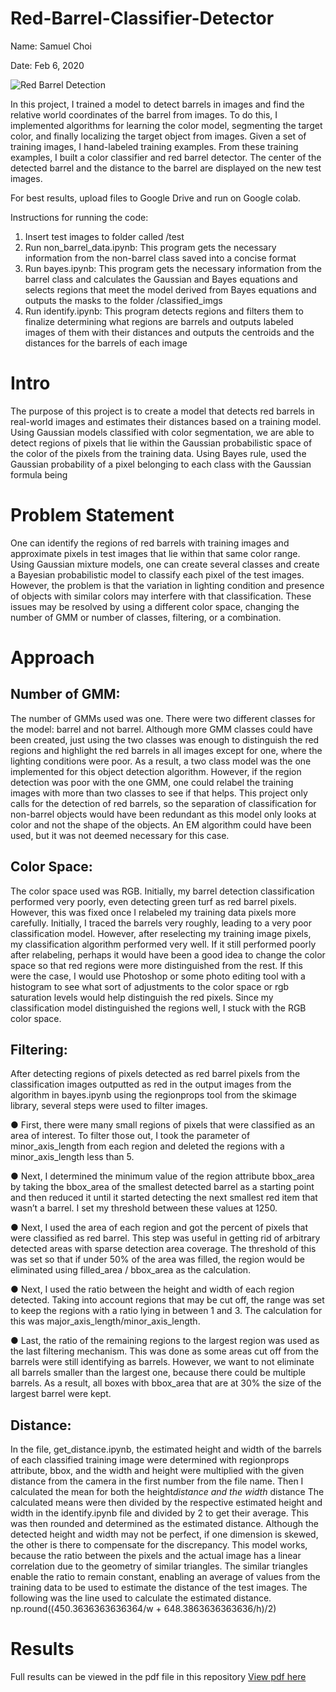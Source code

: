# Red-Barrel-Classifier-Detector
Name: Samuel Choi

Date: Feb 6, 2020

![Red Barrel Detection](https://github.com/samuelesm/Red-Barrel-Classifier-Detector/blob/main/RedBarrelDetection.png)

In this project, I trained a model to detect barrels in images and find the relative world coordinates of
the barrel from images. To do this, I implemented algorithms for learning the color model, segmenting the
target color, and finally localizing the target object from images. 
Given a set of training images, I hand-labeled training examples. From these training examples, I built
a color classifier and red barrel detector. The center of the detected barrel and the distance to the 
barrel are displayed on the new test images. 

For best results, upload files to Google Drive and run on Google colab. 

Instructions for running the code:
1) Insert test images to folder called /test
2) Run non_barrel_data.ipynb:
		This program gets the necessary information from the non-barrel class saved into a concise format
3) Run bayes.ipynb:
		This program gets the necessary information from the barrel class
		and calculates the Gaussian and Bayes equations
		and selects regions that meet the model derived from Bayes equations
		and outputs the masks to the folder /classified_imgs
4) Run identify.ipynb:
		This program detects regions and filters them to finalize determining what regions are barrels
		and outputs labeled images of them with their distances
		and outputs the centroids and the distances for the barrels of each image

# Intro
The purpose of this project is to create a model that detects red barrels in
real-world images and estimates their distances based on a training model. Using
Gaussian models classified with color segmentation, we are able to detect regions
of pixels that lie within the Gaussian probabilistic space of the color of the pixels
from the training data. Using Bayes rule, used the Gaussian probability of a pixel
belonging to each class with the Gaussian formula being

# Problem Statement
One can identify the regions of red barrels with training images and approximate
pixels in test images that lie within that same color range. Using Gaussian
mixture models, one can create several classes and create a Bayesian probabilistic
model to classify each pixel of the test images. However, the problem is that the
variation in lighting condition and presence of objects with similar colors may
interfere with that classification. These issues may be resolved by using a
different color space, changing the number of GMM or number of classes, filtering,
or a combination.

# Approach

## Number of GMM:

The number of GMMs used was one. There were two different classes for
the model: barrel and not barrel. Although more GMM classes could have
been created, just using the two classes was enough to distinguish the red
regions and highlight the red barrels in all images except for one, where the
lighting conditions were poor. As a result, a two class model was the one
implemented for this object detection algorithm. However, if the region
detection was poor with the one GMM, one could relabel the training images
with more than two classes to see if that helps. This project only calls for
the detection of red barrels, so the separation of classification for non-barrel
objects would have been redundant as this model only looks at color and
not the shape of the objects. An EM algorithm could have been used, but it
was not deemed necessary for this case.

## Color Space:

The color space used was RGB. Initially, my barrel detection classification
performed very poorly, even detecting green turf as red barrel pixels.
However, this was fixed once I relabeled my training data pixels more
carefully. Initially, I traced the barrels very roughly, leading to a very poor
classification model. However, after reselecting my training image pixels,
my classification algorithm performed very well. If it still performed poorly
after relabeling, perhaps it would have been a good idea to change the color
space so that red regions were more distinguished from the rest. If this were
the case, I would use Photoshop or some photo editing tool with a histogram
to see what sort of adjustments to the color space or rgb saturation levels
would help distinguish the red pixels. Since my classification model
distinguished the regions well, I stuck with the RGB color space.

## Filtering:

After detecting regions of pixels detected as red barrel pixels from the
classification images outputted as red in the output images from the
algorithm in bayes.ipynb using the regionprops tool from the skimage
library, several steps were used to filter images.

● First, there were many small regions of pixels that were classified as
an area of interest. To filter those out, I took the parameter of
minor_axis_length from each region and deleted the regions with a
minor_axis_length less than 5.

● Next, I determined the minimum value of the region attribute
bbox_area by taking the bbox_area of the smallest detected barrel as a
starting point and then reduced it until it started detecting the next
smallest red item that wasn’t a barrel. I set my threshold between
these values at 1250.

● Next, I used the area of each region and got the percent of pixels that
were classified as red barrel. This step was useful in getting rid of
arbitrary detected areas with sparse detection area coverage. The
threshold of this was set so that if under 50% of the area was filled,
the region would be eliminated using filled_area / bbox_area as the
calculation.

● Next, I used the ratio between the height and width of each region
detected. Taking into account regions that may be cut off, the range
was set to keep the regions with a ratio lying in between 1 and 3. The
calculation for this was major_axis_length/minor_axis_length.

● Last, the ratio of the remaining regions to the largest region was used
as the last filtering mechanism. This was done as some areas cut off
from the barrels were still identifying as barrels. However, we want to
not eliminate all barrels smaller than the largest one, because there
could be multiple barrels. As a result, all boxes with bbox_area that
are at 30% the size of the largest barrel were kept.

## Distance:

In the file, get_distance.ipynb, the estimated height and width of the barrels
of each classified training image were determined with regionprops
attribute, bbox, and the width and height were multiplied with the given
distance from the camera in the first number from the file name. Then I
calculated the mean for both the height*distance and the width* distance
The calculated means were then divided by the respective estimated height
and width in the identify.ipynb file and divided by 2 to get their average.
This was then rounded and determined as the estimated distance.
Although the detected height and width may not be perfect, if one
dimension is skewed, the other is there to compensate for the discrepancy.
This model works, because the ratio between the pixels and the actual
image has a linear correlation due to the geometry of similar triangles. The
similar triangles enable the ratio to remain constant, enabling an average of
values from the training data to be used to estimate the distance of the test
images. The following was the line used to calculate the estimated distance.
np.round((450.3636363636364/w + 648.3863636363636/h)/2)

# Results

Full results can be viewed in the pdf file in this repository
[View pdf here](https://github.com/samuelesm/Red-Barrel-Classifier-Detector/blob/main/sgc87_project1.pdf)

